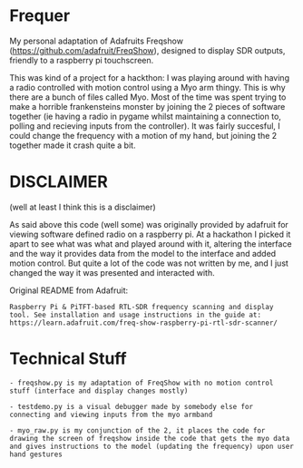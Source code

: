 # Frequer
My personal adaptation of Adafruits Freqshow (https://github.com/adafruit/FreqShow), designed to display SDR outputs, friendly to a raspberry pi touchscreen.

This was kind of a project for a hackthon: I was playing around with having a radio controlled with motion control using a Myo arm thingy. This is why there are a bunch of files called Myo. Most of the time was spent trying to make a horrible frankensteins monster by joining the 2 pieces of software together (ie having a radio in pygame whilst maintaining a connection to, polling and recieving inputs from the controller). It was fairly succesful, I could change the frequency with a motion of my hand, but joining the 2 together made it crash quite a bit.


# DISCLAIMER 
 (well at least I think this is a disclaimer)

 As said above this code (well some) was originally provided by adafruit for viewing software defined radio on a raspberry pi. At a hackathon I picked it apart to see what was what and played around with it, altering the interface and the way it provides data from the model to the interface and added motion control. But quite a lot of the code was not written by me, and I just changed the way it was presented and interacted with.


Original README from Adafruit:

	Raspberry Pi & PiTFT-based RTL-SDR frequency scanning and display tool. See installation and usage instructions in the guide at:
	https://learn.adafruit.com/freq-show-raspberry-pi-rtl-sdr-scanner/


# Technical Stuff


	- freqshow.py is my adaptation of FreqShow with no motion control stuff (interface and display changes mostly)

	- testdemo.py is a visual debugger made by somebody else for connecting and viewing inputs from the myo armband

	- myo_raw.py is my conjunction of the 2, it places the code for drawing the screen of freqshow inside the code that gets the myo data and gives instructions to the model (updating the frequency) upon user hand gestures


